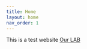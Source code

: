 ```yaml
---
title: Home
layout: home
nav_order: 1
---
```

This is a test website [Our LAB](https://iolab.uniud.it/)